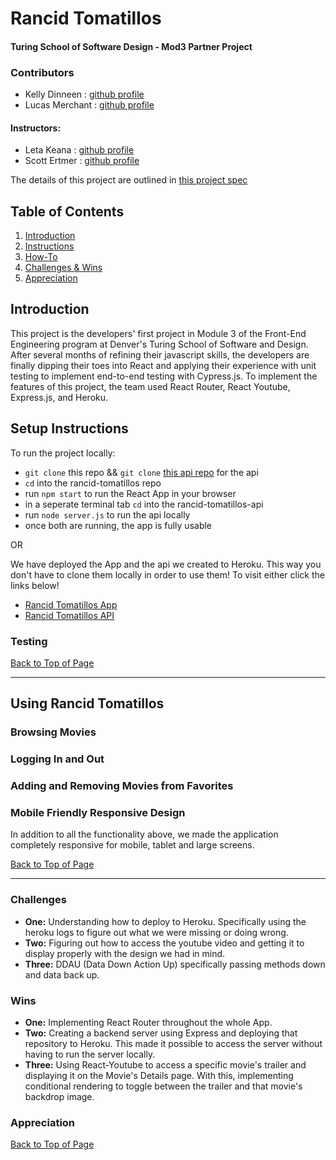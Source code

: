 # Rancid Tomatillos
#### Turing School of Software Design - Mod3 Partner Project

### Contributors
- Kelly Dinneen : [github profile](https://github.com/kellydinneen)
- Lucas Merchant : [github profile](https://github.com/lbmerchant93)

#### Instructors: 
- Leta Keana : [github profile](https://github.com/letakeane)
- Scott Ertmer : [github profile](https://github.com/sertmer)

The details of this project are outlined in [this project spec](https://frontend.turing.io/projects/module-3/rancid-tomatillos-v3.html)

## Table of Contents
1. [Introduction](#introduction)
2. [Instructions](#setup-instructions)
3. [How-To](#using-rancid-tomatillos)
4. [Challenges & Wins](#challenges-&-wins)
5. [Appreciation](#appreciation)

## Introduction
This project is the developers' first project in Module 3 of the Front-End Engineering program at Denver's Turing School of Software and Design. After several months of refining their javascript skills, the developers are finally dipping their toes into React and applying their experience with unit testing to implement end-to-end testing with Cypress.js. To implement the features of this project, the team used React Router, React Youtube, Express.js, and Heroku.

## Setup Instructions
To run the project locally:
- `git clone` this repo &&  `git clone` [this api repo](https://github.com/lbmerchant93/rancid-tomatillos-api-v2) for the api
- `cd` into the rancid-tomatillos repo
- run `npm start` to run the React App in your browser
- in a seperate terminal tab `cd` into the rancid-tomatillos-api
- run `node server.js` to run the api locally
- once both are running, the app is fully usable

OR

We have deployed the App and the api we created to Heroku. This way you don't have to clone them locally in order to use them! To visit either click the links below!
- [Rancid Tomatillos App]()
- [Rancid Tomatillos API](https://rancid-tomatillos-api-lm-kd.herokuapp.com/)

### Testing


[Back to Top of Page](#table-of-contents)

---

## Using Rancid Tomatillos


### Browsing Movies


### Logging In and Out


### Adding and Removing Movies from Favorites


### Mobile Friendly Responsive Design

In addition to all the functionality above, we made the application completely responsive for mobile, tablet and large screens.

[Back to Top of Page](#table-of-contents)

---

### Challenges
- **One:** Understanding how to deploy to Heroku. Specifically using the heroku logs to figure out what we were missing or doing wrong. 
- **Two:** Figuring out how to access the youtube video and getting it to display properly with the design we had in mind. 
- **Three:** DDAU (Data Down Action Up) specifically passing methods down and data back up. 

### Wins
- **One:** Implementing React Router throughout the whole App.
- **Two:** Creating a backend server using Express and deploying that repository to Heroku. This made it possible to access the server without having to run the server locally. 
- **Three:** Using React-Youtube to access a specific movie's trailer and displaying it on the Movie's Details page. With this, implementing conditional rendering to toggle between the trailer and that movie's backdrop image. 

### Appreciation



[Back to Top of Page](#table-of-contents)


